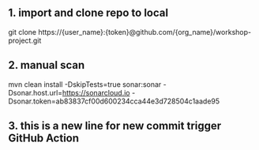 ## 1. import and clone repo to local

git clone https://{user_name}:{token}@github.com/{org_name}/workshop-project.git

## 2. manual scan

mvn clean install -DskipTests=true sonar:sonar -Dsonar.host.url=https://sonarcloud.io -Dsonar.token=ab83837cf00d600234cca44e3d728504c1aade95

## 3. this is a new line for new commit trigger GitHub Action
